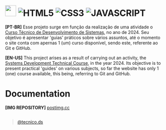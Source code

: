# <img src="https://i.postimg.cc/4N8WY5Fb/Logo1.png" height="35rem">  ![HTML5](https://img.shields.io/badge/html5-%23E34F26.svg?style=for-the-badge&logo=html5&logoColor=white) ![CSS3](https://img.shields.io/badge/css3-%231572B6.svg?style=for-the-badge&logo=css3&logoColor=white) ![JAVASCRIPT](https://camo.githubusercontent.com/53ec2e58e03ba275d9b3a386abd96a243cf744a1a7121bdf8262fc8ae6ebc335/68747470733a2f2f696d672e736869656c64732e696f2f62616467652f6a6176617363726970742d2532333332333333302e7376673f7374796c653d666f722d7468652d6261646765266c6f676f3d6a617661736372697074266c6f676f436f6c6f723d253233463744463145)

**[PT-BR]** Esse projeto surge em função da realização de uma atividade o [Curso Técnico de Desenvolvimento de Sistemas](https://www.instagram.com/@tecnico.ds), no ano de 2024. Seu objetivo é apresentar 'guias' práticos sobre vários assuntos, até o momento o site conta com apernas 1 (um) curso disponível, sendo este, referente ao Git e GitHub.

**[EN-US]** This project arises as a result of carrying out an activity, the [Systems Development Technical Course](https://www.instagram.com/@tecnico.ds), in the year 2024. Its objective is to present practical 'guides' on various subjects, so far the website has only 1 (one) course available, this being, referring to Git and GitHub.

# Documentation
**[IMG REPOSITORY]** <a href="https://postimg.cc/" target="_blank">postimg.cc</a>

##
> [@tecnico.ds](https://www.instagram.com/@tecnico.ds)
